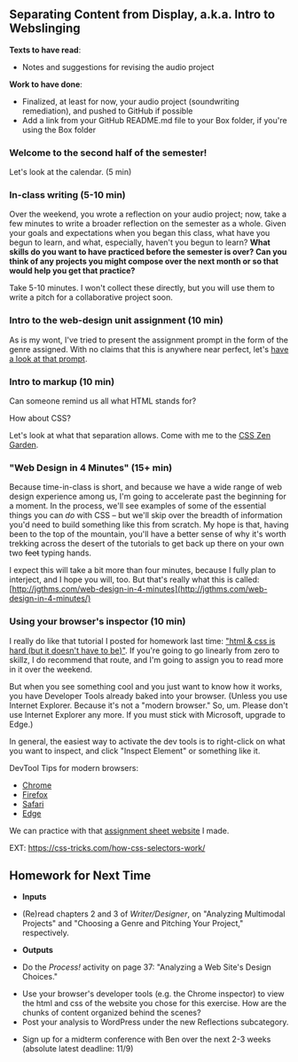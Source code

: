 ## Separating Content from Display, a.k.a. Intro to Webslinging
**Texts to have read**:

* Notes and suggestions for revising the audio project    
    
**Work to have done**:

* Finalized, at least for now, your audio project (soundwriting remediation), and pushed to GitHub if possible
* Add a link from your GitHub README.md file to your Box folder, if you're using the Box folder

<!--
[toc tag="h2" title="Plan for the Day"]
-->

### Welcome to the second half of the semester!

Let's look at the calendar. (5 min)

### In-class writing (5-10 min)

<div class="alert alert-success">
Over the weekend, you wrote a reflection on your audio project; now, take a few minutes to write a broader reflection on the semester as a whole. Given your goals and expectations when you began this class, what have you begun to learn, and what, especially, haven't you begun to learn? <strong>What skills do you want to have practiced before the semester is over? Can you think of any projects you might compose over the next month or so that would help you get that practice?</strong>
</div>

Take 5-10 minutes. I won't collect these directly, but you will use them to write a pitch for a collaborative project soon.


### Intro to the web-design unit assignment (10 min)

As is my wont, I've tried to present the assignment prompt in the form of the genre assigned. With no claims that this is anywhere near perfect, let's [have a look at that prompt](https://benmiller314.github.io/cdm-assignments/web/).

### Intro to markup (10 min)

Can someone remind us all what HTML stands for?

How about CSS?

Let's look at what that separation allows. Come with me to the [CSS Zen Garden](http://www.csszengarden.com).

### "Web Design in 4 Minutes" (15+ min)

Because time-in-class is short, and because we have a wide range of web design experience among us, I'm going to accelerate past the beginning for a moment. In the process, we'll see examples of some of the essential things you can *do* with CSS – but we'll skip over the breadth of information you'd need to build something like this from scratch. My hope is that, having been to the top of the mountain, you'll have a better sense of why it's worth trekking across the desert of the tutorials to get back up there on your own two <del>feet</del> typing hands.

I expect this will take a bit more than four minutes, because I fully plan to interject, and I hope you will, too. But that's really what this is called:
[http://jgthms.com/web-design-in-4-minutes](http://jgthms.com/web-design-in-4-minutes/)

### Using your browser's inspector (10 min)

I really do like that tutorial I posted for homework last time: ["html & css is hard (but it doesn't have to be)"](https://internetingishard.com/html-and-css/). If you're going to go linearly from zero to skillz, I do recommend that route, and I'm going to assign you to read more in it over the weekend. 

But when you see something cool and you just want to know how it works, you have Developer Tools already baked into your browser. (Unless you use Internet Explorer. Because it's not a "modern browser." So, um. Please don't use Internet Explorer any more. If you must stick with Microsoft, upgrade to Edge.)

In general, the easiest way to activate the dev tools is to right-click on what you want to inspect, and click "Inspect Element" or something like it.

DevTool Tips for modern browsers:

*  [Chrome](https://developer.chrome.com/devtools)
*  [Firefox](https://developer.mozilla.org/en-US/docs/Tools/Page_Inspector)
*  [Safari](https://developer.apple.com/safari/tools/)
*  [Edge](https://docs.microsoft.com/en-us/microsoft-edge/f12-devtools-guide)


We can practice with that [assignment sheet website](https://benmiller314.github.io/cdm-assignments/web/) I made.


EXT: https://css-tricks.com/how-css-selectors-work/


## Homework for Next Time

* **Inputs**
 * (Re)read chapters 2 and 3 of *Writer/Designer*, on "Analyzing Multimodal Projects" and "Choosing a Genre and Pitching Your Project," respectively.

* **Outputs**

* Do the *Process!* activity on page 37: "Analyzing a Web Site's Design Choices."
 - Use your browser's developer tools (e.g. the Chrome inspector) to view the html and css of the website you chose for this exercise. How are the chunks of content organized behind the scenes? 
 - Post your analysis to WordPress under the new Reflections subcategory.
* Sign up for a midterm conference with Ben over the next 2-3 weeks (absolute latest deadline: 11/9)

